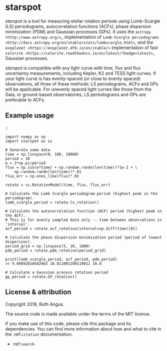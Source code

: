 starspot
====================================

*starspot* is a tool for measuring stellar rotation periods using
Lomb-Scargle (LS) periodograms, autocorrelation functions (ACFs), phase
dispersion minimization (PDM) and Gaussian processes (GPs).
It uses the `astropy <http://www.astropy.org/>`_ implementation of
`Lomb-Scargle periodograms
<http://docs.astropy.org/en/stable/stats/lombscargle.html>`_, and the
`exoplanet <https://exoplanet.dfm.io/en/stable/>`_ implementation of
fast `celerite <https://celerite.readthedocs.io/en/latest/?badge=latest>`_
Gaussian processes.

*starspot* is compatible with any light curve with time, flux and flux
uncertainty measurements, including Kepler, K2 and TESS light curves.
If your light curve is has evenly-spaced (or close to evenly-spaced)
observations, all three of these methods: LS periodograms, ACFs and GPs will
be applicable.
For unevenly spaced light curves like those from the Gaia, or ground-based
observatories, LS periodograms and GPs are preferable to ACFs.

Example usage
-------------
::

    import numpy as np
    import starspot as ss

    # Generate some data
    time = np.linspace(0, 100, 10000)
    period = 10
    w = 2*np.pi/period
    flux = np.sin(w*time) + np.random.randn(len(time))*1e-2 + \
        np.random.randn(len(time))*.01
    flux_err = np.ones_like(flux)*.01

    rotate = ss.RotationModel(time, flux, flux_err)

    # Calculate the Lomb Scargle periodogram period (highest peak in the periodogram).
    lomb_scargle_period = rotate.ls_rotation()

    # Calculate the autocorrelation function (ACF) period (highest peak in the ACF).
    # This is for evenly sampled data only -- time between observations is 'interval'.
    acf_period = rotate.acf_rotation(interval=np.diff(time)[0])

    # Calculate the phase dispersion minimization period (period of lowest dispersion).
    period_grid = np.linspace(5, 20, 1000)
    pdm_period = rotate.pdm_rotation(period_grid)

    print(lomb_scargle_period, acf_period, pdm_period)
    >> 9.99892010582963 10.011001100110011 10.0

    # Calculate a Gaussian process rotation period
    gp_period = rotate.GP_rotation()


License & attribution
---------------------

Copyright 2018, Ruth Angus.

The source code is made available under the terms of the MIT license.

If you make use of this code, please cite this package and its dependencies.
You can find more information about how and what to cite in the
:ref:`citation` documentation.

* :ref:`search`

